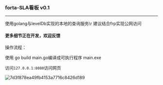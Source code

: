 ### forta-SLA看板 v0.1

--------

使用golang与levelDb实现的本地的查询服务\r
建议结合frp实现公网访问

#### 更多细节正在开发，欢迎反馈

操作流程：

使用 go build main.go编译成可执行程序 main.exe

访问```127.0.0.1:8080```访问网页

![7d3f878ea49fb4153a7716c8426d189](https://user-images.githubusercontent.com/95566315/188309527-3d502fc8-0c1c-4911-98fd-f544d573ac3b.jpg)

